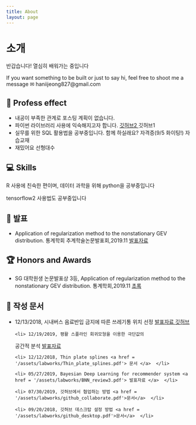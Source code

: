 ```yaml
---
title: About
layout: page
---
```

<!-- ![Profile Image]({{ site.url }}/{{ site.picture }}) -->
# 소개

<p>반갑습니다! 열심히 배워가는 중입니다 </p>
<p>If you want something to be built or just to say hi, feel free to shoot me a message  ✉ haniijeong827@gmail.com</p>

<h2> 📣 Profess effect </h2>
<ul class="skill-list">
	<li> 내공이 부족한 관계로 포스팅 계획이 없습니다. 
	</li>
	<li> 파이썬 라이브러리 사용에 익숙해지고자 합니다.
		<a href ='https://github.com/12jeong/Kaggle-beginner'> 깃허브2 </a>
		<a herf ='https://github.com/12jeong/Machine-Learning-with-Python-Practice'> 깃허브1 </a>
	</li>
	<li> 실무를 위한 SQL 활용법을 공부중입니다. 함께 하실래요? 
		<a herf ='https://www.dataq.or.kr/www/sub/a_03.do'> 자격증(9/5 화이팅!) </a>
		<a herf ='https://www.hanbit.co.kr/store/books/look.php?p_code=B8585882565'> 자습교재 </a>
	</li>
	<li> 재밌어요 <a herf ='http://www.howl.or.kr/?xn_content=8467'>선형대수</a>
	</li>
</ul>

<h2> 💻 Skills</h2>
<p> R 사용에 친숙한 편이며, 데이터 과학을 위해 python을 공부중입니다 </p>
<p> tensorflow2 사용법도 공부중입니다 </p>

<h2> 🎤‍ 발표 </h2>
<ul class="skill-list">
	<li> Application of regularization method to the nonstationary GEV distribution. 통계학회 추계학술논문발표회,2019.11
	<a href = '/assets/labworks/regularization_GEV.pdf'> 발표자료 </a>  
	</li>
</ul>

<h2> 🏆 Honors and Awards</h2>
<ul class="skill-list">
	<li> SG 대학원생 논문발표상 3등, Application of regularization method to the nonstationary GEV distribution. 통계학회,2019.11 <a href = '/assets/labworks/abstract_regularization_GEV.pdf'> 초록 </a></li>
</ul>

<h2> 📁 작성 문서 </h2>
<ul class="skill-list">
  <li> 12/13/2018, 시내버스 음료반입 금지에 따른 쓰레기통 위치 선정 <a href = '/assets/labworks/NDoB_최종.pdf'> 발표자료 </a>   <a href = 'https://github.com/12jeong/No-drinks-on-the-bus/blob/master/README.md'> 깃허브 </a> </li>

	<li> 12/19/2019, 평활 스플라인 회귀모형을 이용한 극단값의
공간적 분석 <a href = '/assets/labworks/academic_thesis.pdf'> 발표자료 </a>  </li>

	<li> 12/12/2018, Thin plate splines <a href = '/assets/labworks/Thin_plate_splines.pdf'> 문서 </a>  </li>

	<li> 05/27/2019, Bayesian Deep Learning for recommender system <a href = '/assets/labworks/BNN_review3.pdf'> 발표자료 </a>  </li>

	<li> 07/30/2019, 깃허브에서 협업하는 방법 <a href = '/assets/labworks/github_collaborate.pdf'>문서</a>  </li>

	<li> 09/20/2018, 깃허브 데스크탑 설정 방법 <a href = '/assets/labworks/github_desktop.pdf'>문서</a>  </li>
</ul>

<!-- <h2>Projects</h2>
<ul>
	<li><a href="https://github.com/">Lorem Lorem</a></li>
	<li><a href="https://github.com/">Ipsum Dolor</a></li>
	<li><a href="https://github.com/">Dolor Lorem</a></li>
</ul> -->
